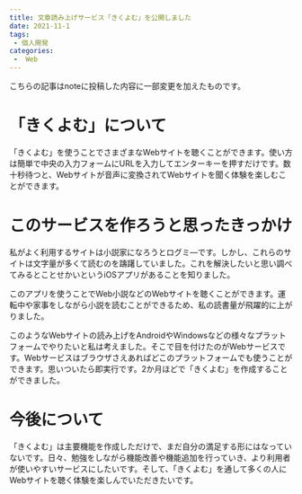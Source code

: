 ```yaml
---
title: 文章読み上げサービス「きくよむ」を公開しました
date: 2021-11-1
tags:
 - 個人開発
categories:
 -  Web
---
```


こちらの記事はnoteに投稿した内容に一部変更を加えたものです。

# 「きくよむ」について

「きくよむ」を使うことでさまざまなWebサイトを聴くことができます。使い方は簡単で中央の入力フォームにURLを入力してエンターキーを押すだけです。数十秒待つと、Webサイトが音声に変換されてWebサイトを聞く体験を楽しむことができます。

# このサービスを作ろうと思ったきっかけ

私がよく利用するサイトは小説家になろうとログミ―です。しかし、これらのサイトは文字量が多くて読むのを躊躇していました。これを解決したいと思い調べてみるとことせかいというiOSアプリがあることを知りました。

このアプリを使うことでWeb小説などのWebサイトを聴くことができます。運転中や家事をしながら小説を読むことができるため、私の読書量が飛躍的に上がりました。

このようなWebサイトの読み上げをAndroidやWindowsなどの様々なプラットフォームでやりたいと私は考えました。そこで目を付けたのがWebサービスです。Webサービスはブラウザさえあればどこのプラットフォームでも使うことができます。思いついたら即実行です。2か月ほどで「きくよむ」を作成することができました。

# 今後について
「きくよむ」は主要機能を作成しただけで、まだ自分の満足する形にはなっていないです。日々、勉強をしながら機能改善や機能追加を行っていき、より利用者が使いやすいサービスにしたいです。そして、「きくよむ」を通して多くの人にWebサイトを聴く体験を楽しんでいただきたいです。


